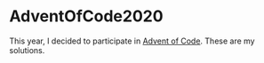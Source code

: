 # AdventOfCode2020
This year, I decided to participate in [Advent of Code](https://adventofcode.com/2020). These are my solutions.
